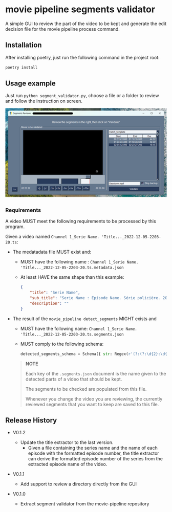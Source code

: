 # movie pipeline segments validator

A simple GUI to review the part of the video to be kept and generate the edit decision file
for the movie pipeline process command.

## Installation

After installing poetry, just run the following command in the project root:

```sh
poetry install
```

## Usage example

Just run ```python segment_validator.py```, choose a file or a folder to review and follow the instruction on screen.

![Reviewing movie segments with movie pipeline segments validator](screenshot.png)

### Requirements

A video MUST meet the following requirements to be processed by this program.

Given a video named `Channel 1_Serie Name. 'Title..._2022-12-05-2203-20.ts`:

- The medatadata file MUST exist and:

  - MUST have the following name : `Channel 1_Serie Name. 'Title..._2022-12-05-2203-20.ts.metadata.json`

  - At least HAVE the same shape than this example:

    ```json
    {
        "title": "Serie Name",
        "sub_title": "Serie Name : Episode Name. Série policière. 2022. Saison 1. 16/26.",
        "description": ""
    }
    ```

- The result of the ```movie_pipeline detect_segments``` MIGHT exists and
  - MUST have the following name: `Channel 1_Serie Name. 'Title..._2022-12-05-2203-20.ts.segments.json`

  - MUST comply to the following schema:

    ```python
    detected_segments_schema = Schema({ str: Regex(r'(?:(?:\d{2}:\d{2}:\d{2}\.\d{2,3})-(?:\d{2}:\d{2}:\d{2}\.\d{2,3}),)+') })
    ```

  > **NOTE**
  >
  > Each key of the `.segments.json` document is the name given to the detected parts of a video that should be kept.
  >
  > The segments to be checked are populated from this file.
  >
  > Whenever you change the video you are reviewing, the currently reviewed segments that you want to keep are saved to this file.

## Release History

- V0.1.2
  - Update the title extractor to the last version.
    - Given a file containing the series name and the name of each episode with the formatted episode number,
        the title extractor can derive the formatted episode number of the series
        from the extracted episode name of the video.

- V0.1.1
  - Add support to review a directory directly from the GUI

- V0.1.0
  - Extract segment validator from the movie-pipeline repository
